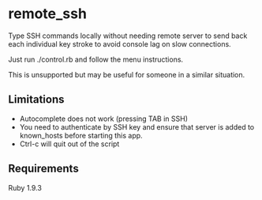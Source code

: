 remote_ssh
==========

Type SSH commands locally without needing remote server to send back each individual key stroke to avoid console lag on slow connections.

Just run ./control.rb and follow the menu instructions.

This is unsupported but may be useful for someone in a similar situation.

## Limitations

* Autocomplete does not work (pressing TAB in SSH)
* You need to authenticate by SSH key and ensure that server is added to known_hosts before starting this app. 
* Ctrl-c will quit out of the script


## Requirements

Ruby 1.9.3


